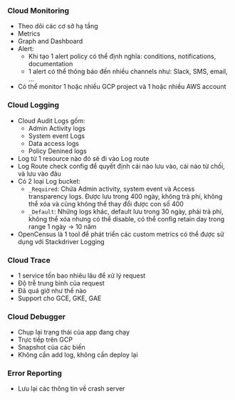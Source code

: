 ### Cloud Monitoring
* Theo dõi các cơ sở hạ tầng
* Metrics
* Graph and Dashboard
* Alert:
  * Khi tạo 1 alert policy có thể định nghĩa: conditions, notifications, documentation
  * 1 alert có thể thông báo đến nhiều channels như: Slack, SMS, email, ...
* Có thể monitor 1 hoặc nhiều GCP project và 1 hoặc nhiều AWS account

### Cloud Logging
* Cloud Audit Logs gốm:
  * Admin Activity logs
  * System event Logs
  * Data access logs
  * Policy Denined logs
* Log từ 1 resource nào đó sẽ đi vào Log route
* Log Route check config để quyết định cái nào lưu vào, cái nào từ chối, và lưu vào đâu
* Có 2 loại Log bucket:
  * `_Required`: Chứa Admin activity, system event và Access transparency logs. Được lưu trong 400 ngày, không trả phí, không thể xóa và cũng không thể thay đổi được con số 400
  * `_Default`: Những logs khác, default lưu trong 30 ngày, phải trả phí, không thể xóa nhưng có thể disable, có thể config retain day trong range 1 ngày -> 10 năm
* OpenCensus là 1 tool để phát triển các custom metrics có thể được sử dụng với Stackdriver Logging

### Cloud Trace
* 1 service tốn bao nhiêu lâu để xử lý request
* Độ trễ trung bình của request
* Đã quá giờ như thế nào
* Support cho GCE, GKE, GAE

### Cloud Debugger
* Chụp lại trạng thái của app đang chạy
* Trực tiếp trên GCP
* Snapshot của các biến
* Không cần add log, không cần deploy lại

### Error Reporting
* Lưu lại các thông tin về crash server
